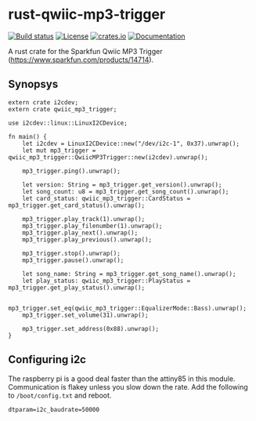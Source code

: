 # rust-qwiic-mp3-trigger

[![Build status](https://img.shields.io/travis/querry43/rust-qwiic-mp3-trigger.svg)](https://travis-ci.org/querry43/rust-qwiic-mp3-trigger)
[![License](https://img.shields.io/github/license/querry43/rust-qwiic-mp3-trigger.svg)](LICENSE)
[![crates.io](https://img.shields.io/crates/v/qwiic-mpt-trigger.svg)](https://crates.io/crates/qwiic-mp3-trigger)
[![Documentation](https://docs.rs/qwiic-mp3-trigger/badge.svg)](https://docs.rs/qwiic-mp3-trigger)

A rust crate for the Sparkfun Qwiic MP3 Trigger (https://www.sparkfun.com/products/14714).

## Synopsys

```rust,no_run
extern crate i2cdev;
extern crate qwiic_mp3_trigger;

use i2cdev::linux::LinuxI2CDevice;

fn main() {
    let i2cdev = LinuxI2CDevice::new("/dev/i2c-1", 0x37).unwrap();
    let mut mp3_trigger = qwiic_mp3_trigger::QwiicMP3Trigger::new(i2cdev).unwrap();

    mp3_trigger.ping().unwrap();

    let version: String = mp3_trigger.get_version().unwrap();
    let song_count: u8 = mp3_trigger.get_song_count().unwrap();
    let card_status: qwiic_mp3_trigger::CardStatus = mp3_trigger.get_card_status().unwrap();

    mp3_trigger.play_track(1).unwrap();
    mp3_trigger.play_filenumber(1).unwrap();
    mp3_trigger.play_next().unwrap();
    mp3_trigger.play_previous().unwrap();

    mp3_trigger.stop().unwrap();
    mp3_trigger.pause().unwrap();

    let song_name: String = mp3_trigger.get_song_name().unwrap();
    let play_status: qwiic_mp3_trigger::PlayStatus = mp3_trigger.get_play_status().unwrap();

    mp3_trigger.set_eq(qwiic_mp3_trigger::EqualizerMode::Bass).unwrap();
    mp3_trigger.set_volume(31).unwrap();

    mp3_trigger.set_address(0x88).unwrap();
}
```

## Configuring i2c

The raspberry pi is a good deal faster than the attiny85 in this module.  Communication is flakey unless you slow down the rate.  Add the following to `/boot/config.txt` and reboot.

```
dtparam=i2c_baudrate=50000
```
